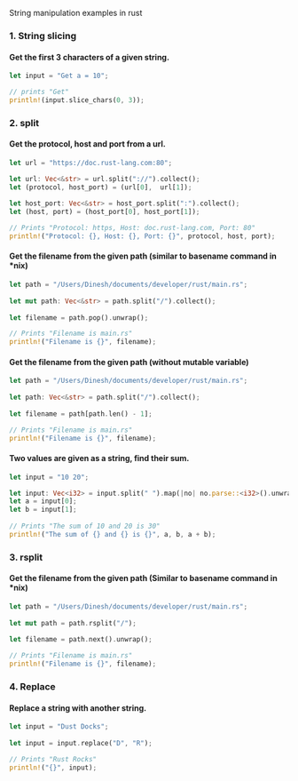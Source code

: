 String manipulation examples in rust

### 1. String slicing

#### Get the first 3 characters of a given string.

```rust
let input = "Get a = 10";

// prints "Get"
println!(input.slice_chars(0, 3));
```

### 2. split

#### Get the protocol, host and port from a url.

```rust
let url = "https://doc.rust-lang.com:80";

let url: Vec<&str> = url.split("://").collect();
let (protocol, host_port) = (url[0],  url[1]);
    
let host_port: Vec<&str> = host_port.split(":").collect();
let (host, port) = (host_port[0], host_port[1]);

// Prints "Protocol: https, Host: doc.rust-lang.com, Port: 80"
println!("Protocol: {}, Host: {}, Port: {}", protocol, host, port);
```

#### Get the filename from the given path (similar to basename command in *nix)

```rust
let path = "/Users/Dinesh/documents/developer/rust/main.rs";
    
let mut path: Vec<&str> = path.split("/").collect();
    
let filename = path.pop().unwrap();

// Prints "Filename is main.rs"
println!("Filename is {}", filename);
```

#### Get the filename from the given path (without mutable variable)

```rust
let path = "/Users/Dinesh/documents/developer/rust/main.rs";
    
let path: Vec<&str> = path.split("/").collect();
    
let filename = path[path.len() - 1];

// Prints "Filename is main.rs"
println!("Filename is {}", filename);
```

#### Two values are given as a string, find their sum. 

```rust
let input = "10 20";

let input: Vec<i32> = input.split(" ").map(|no| no.parse::<i32>().unwrap()).collect();
let a = input[0];
let b = input[1];
   
// Prints "The sum of 10 and 20 is 30"
println!("The sum of {} and {} is {}", a, b, a + b);
```

### 3. rsplit

#### Get the filename from the given path (Similar to basename command in *nix)

```rust
let path = "/Users/Dinesh/documents/developer/rust/main.rs";
    
let mut path = path.rsplit("/");
    
let filename = path.next().unwrap();

// Prints "Filename is main.rs"
println!("Filename is {}", filename);
```

### 4. Replace

#### Replace a string with another string.
```rust
let input = "Dust Docks";
   
let input = input.replace("D", "R");

// Prints "Rust Rocks"
println!("{}", input);
```

